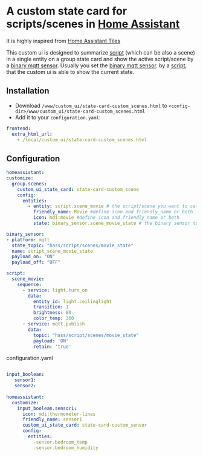 # A custom state card for scripts/scenes in [Home Assistant](https://home-assistant.io)

It is highly inspired from [Home Assistant Tiles](https://github.com/c727/home-assistant-tiles)

This custom ui is designed to summarize [script](https://home-assistant.io/components/script/) (which can be also a scene) in a single entity on a group state card and show the active script/scene by a [binary mqtt sensor](https://home-assistant.io/components/binary_sensor.mqtt/).
Usually you set the [binary mqtt sensor](https://home-assistant.io/components/binary_sensor.mqtt/). by a [script](https://home-assistant.io/components/script/), that the custom ui is able to show the current state. 

## Installation
* Download `/www/custom_ui/state-card-custom_scenes.html` to `<config-dir>/www/custom_ui/state-card-custom_scenes.html`
* Add it to your `configuration.yaml`:
```yaml
frontend:
  extra_html_url:
    - /local/custom_ui/state-card-custom_scenes.html
```

## Configuration
```yaml
homeassistant:
customize:
  group.scenes:
    custom_ui_state_card: state-card-custom_scene
    config:
      entities:
        - entity: script.scene_movie # the script/scene you want to call
          friendly_name: Movie #define icon and friendly_name or both
          icon: mdi:movie #define icon and friendly_name or both
          state: binary_sensor.scene_movie_state # the binary sensor to determine the current state
 ```

```yaml
binary_sensor:
- platform: mqtt
  state_topic: "hass/script/scenes/movie_state"
  name: script_scene_movie_state
  payload_on: "ON"
  payload_off: "OFF"
```

```yaml
script:
  scene_movie:
    sequence:
      - service: light.turn_on
        data:
          entity_id: light.ceilinglight
          transition: 1
          brightness: 80
          color_temp: 360
      - service: mqtt.publish
        data:
          topic: "hass/script/scenes/movie_state"
          payload: 'ON'
          retain: 'true'
```

configuration.yaml

```yaml

input_boolean:
   sensor1:
   sensor2:
   
homeassistant:
  customize:
    input_boolean.sensor1:
      icon: mdi:thermometer-lines
      friendly_name: sensor1
      custom_ui_state_card: state-card-custom_sensor
      config:
        entities: 
          -sensor.bedroom_temp
          -sensor.bedroom_humidity
 ```        
          
